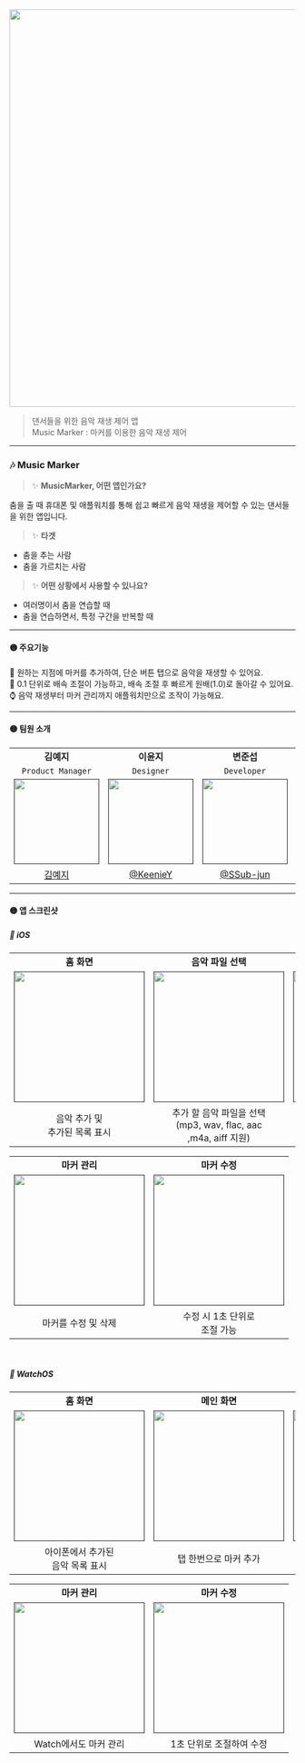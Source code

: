 <img src="https://github.com/user-attachments/assets/cab8df1c-b1b9-445c-9478-b8ff468cf1b2" width="700px;">

> 댄서들을 위한 음악 재생 제어 앱 </br>
> Music Marker : 마커를 이용한 음악 재생 제어 </br>

---


### 🎶 Music Marker
> ✨ <b>MusicMarker, 어떤 앱인가요?</b> <br>

춤을 출 때 휴대폰 및 애플워치를 통해 쉽고 빠르게 음악 재생을 제어할 수 있는 댄서들을 위한 앱입니다.
<br>
> ✨ <b> 타겟 </b> <br>

- 춤을 추는 사람 <br>
- 춤을 가르치는 사람 <br>

> ✨ <b> 어떤 상황에서 사용할 수 있나요? </b> <br>

- 여러명이서 춤을 연습할 때
- 춤을 연습하면서, 특정 구간을 반복할 때

---

#### 🟡 주요기능
📱 원하는 지점에 마커를 추가하여, 단순 버튼 탭으로 음악을 재생할 수 있어요. </br>
🔄 0.1 단위로 배속 조절이 가능하고, 배속 조절 후 빠르게 원배(1.0)로 돌아갈 수 있어요.</br>
⌚️ 음악 재생부터 마커 관리까지 애플워치만으로 조작이 가능해요. </br>

---

#### 🟡 팀원 소개
<table>
    <tr>
      <td colspan="1" align="center"><b>김예지</b></td>
      <td colspan="1" align="center"><b>이윤지</b></td>
      <td colspan="1" align="center"><b>변준섭</b></td>
      <td colspan="1" align="center"><b>강우원</b></td>
      <td colspan="1" align="center"><b>이상도</b></td>
    </tr>
    <tr>
  <td colspan="1" align="center"><code>Product Manager</code></td>
  <td colspan="1" align="center"><code>Designer</code></td>
  <td colspan="1" align="center"><code>Developer</code></td>
  <td colspan="1" align="center"><code>Developer</code></td>
  <td colspan="1" align="center"><code>Developer</code></td>
</tr>
    <tr>
      <td align="center"><a href=""><img src="https://github.com/user-attachments/assets/b621f31f-174d-4bf5-b51b-84dd8bbd31f5" width="150px;" alt=""/><br /><sub><b></b></sub></a></td>
      <td align="center"><a href=""><img src="https://github.com/user-attachments/assets/142d05b4-448e-40a5-ac97-19b5d3fec456" width="150px;" alt=""/><br /><sub><b></b></sub></a></td>
      <td align="center"><a href=""><img src="https://avatars.githubusercontent.com/u/130440930?v=4" width="150px;" alt=""/><br /><sub><b></b></sub></a></td>
      <td align="center"><a href=""><img src="https://avatars.githubusercontent.com/u/82072195?v=4" width="150px;" alt=""/><br /><sub><b></b></sub></a></td>
      <td align="center"><a href=""><img src="https://github.com/user-attachments/assets/15102c50-b525-482e-9796-de49c4bbe1a3" width="150px;" alt=""/><br /><sub><b></b></sub></a></td>
    </tr>
  <tr>
      <td colspan="1" align="center"><a href="https://github.com/SSub-jun">김예지</a></td>
      <td colspan="1" align="center"><a href="https://github.com/KeenieY">@KeenieY</a></td>
      <td colspan="1" align="center"><a href="https://github.com/SSub-jun">@SSub-jun</a></td>
      <td colspan="1" align="center"><a href="https://github.com/mosiccan">@mosiccan</a></td>
      <td colspan="1" align="center"><a href="https://github.com/SANGDOLEE">@SANGDOLEE</a></td>
    </tr>
  </tbody>
</table>

---

#### 🟡 앱 스크린샷
##### 📱 iOS
<table>
  <tbody>
    <tr>
      <td colspan="1" align="center"><b>홈 화면</b></td>
      <td colspan="1" align="center"><b>음악 파일 선택</b></td>
      <td colspan="1" align="center"><b>메인 화면</b></td>
    </tr>
    <tr>
      <td align="center"><a href=""><img src="https://github.com/user-attachments/assets/6995575d-5bbe-41ac-8e51-15e828285545" width="230px;" alt=""/><br /><sub><b></b></sub></a></td>
      <td align="center"><a href=""><img src="https://github.com/user-attachments/assets/337a80ec-ad9a-4db7-b1c6-4ae7e6a55193" width="230px;" alt=""/><br /><sub><b></b></sub></a></td>
      <td align="center"><a href=""><img src="https://github.com/user-attachments/assets/5e05bca5-0a7a-42bf-b5d4-844dcbcaa51b" width="230px;" alt=""/><br /><sub><b></b></sub></a></td>
    </tr>
    <tr>
      <td colspan="1" align="center">음악 추가 및<br>추가된 목록 표시</td>
      <td colspan="1" align="center">추가 할 음악 파일을 선택<br>(mp3, wav, flac, aac<br>,m4a, aiff 지원)</td>
      <td colspan="1" align="center">음악별로 마커 추가 및<br>배속 제어</td>
    </tr>
  </tbody>
</table>
<table>
  <tbody>
    <tr>
      <td colspan="1" align="center"><b>마커 관리</b></td>
      <td colspan="1" align="center"><b>마커 수정</td>
    </tr>
    <tr>
      <td align="center"><a href=""><img src="https://github.com/user-attachments/assets/0b757723-f1be-4d21-bd37-b499f74993bc" width="230px;" alt=""/><br /><sub><b></b></sub></a></td>
      <td align="center"><a href=""><img src="https://github.com/user-attachments/assets/86818a95-c323-4c73-a3b6-aca800bfa501" width="230px;" alt=""/><br /><sub><b></b></sub></a></td>
    </tr>
         <tr>
      <td colspan="1" align="center">마커를 수정 및 삭제</td>
      <td colspan="1" align="center">수정 시 1초 단위로<br>조절 가능</td>
    </tr>
  </tbody>
</table>

<br>

##### 📱 WatchOS
<table>
  <tbody>
    <tr>
      <td colspan="1" align="center"><b>홈 화면</b></td>
      <td colspan="1" align="center"><b>메인 화면</b></td>
      <td colspan="1" align="center"><b>배속 조절</b></td>
    </tr>
    <tr>
      <td align="center"><a href=""><img src="https://github.com/user-attachments/assets/24762189-4596-44b2-bfeb-86fbf6b98107" width="230px;" alt=""/><br /><sub><b></b></sub></a></td>
      <td align="center"><a href=""><img src="https://github.com/user-attachments/assets/de045bca-1730-4676-ae3c-3fe417da1f13" width="230px;" alt=""/><br /><sub><b></b></sub></a></td>
      <td align="center"><a href=""><img src="https://github.com/user-attachments/assets/4ba44987-beff-46c4-aa0e-1ebd95abb596" width="230px;" alt=""/><br /><sub><b></b></sub></a></td>
    </tr>
     <tr>
      <td colspan="1" align="center">아이폰에서 추가된<br>음악 목록 표시</td>
      <td colspan="1" align="center">탭 한번으로 마커 추가</td>
      <td colspan="1" align="center">간편한 배속 조절</td>
    </tr>
  </tbody>
</table>

<table>
  <tbody>
    <tr>
      <td colspan="1" align="center"><b>마커 관리</b></td>
      <td colspan="1" align="center"><b>마커 수정</b></td>
    </tr>
    <tr>
      <td align="center"><a href=""><img src="https://github.com/user-attachments/assets/e1d3cbb3-1e01-4eff-a42b-e806cd29388f" width="230px;" alt=""/><br /><sub><b></b></sub></a></td>
      <td align="center"><a href=""><img src="https://github.com/user-attachments/assets/ab463003-a279-48bc-a5f8-58643a6b9129" width="230px;" alt=""/><br /><sub><b></b></sub></a></td>
    </tr>
     <tr>
      <td colspan="1" align="center">Watch에서도 마커 관리</td>
      <td colspan="1" align="center">1초 단위로 조절하여 수정</td>
    </tr>
  </tbody>
</table>




